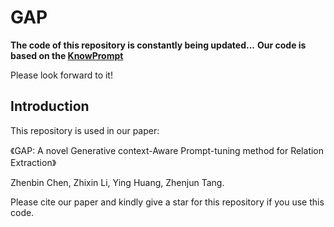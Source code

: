 # GAP

**The code of this repository is constantly being updated...**
**Our code is based on the [KnowPrompt](https://github.com/zjunlp/KnowPrompt)**

Please look forward to it!

## Introduction

This repository is used in our paper:

《GAP: A novel Generative context-Aware Prompt-tuning method for Relation Extraction》

Zhenbin Chen, Zhixin Li, Ying Huang, Zhenjun Tang. 


Please cite our paper and kindly give a star for this repository if you use this code.
